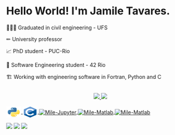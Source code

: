 # Hello World! I'm Jamile Tavares.
👷🏻‍♀️ Graduated in civil engineering - UFS</p>
✏ University professor</p>
📈 PhD student - PUC-Rio </p>
🚀 Software Engineering student - 42 Rio </p>
🏗 Working with engineering software in Fortran, Python and C</p>
##


<div align="center">
  <a href="https://github.com/jmatavares">
  <img height="180em" src="https://github-readme-stats.vercel.app/api?username=jmatavares&show_icons=true&theme=dracula&include_all_commits=true&count_private=true"/>
  <img height="180em" src="https://github-readme-stats.vercel.app/api/top-langs/?username=jmatavares&layout=compact&langs_count=7&theme=dracula"/>
</div>
  <div style="display: inline_block"><br>
  <img align="center" alt="Mile-Python" height="30" width="40" src="https://raw.githubusercontent.com/devicons/devicon/master/icons/python/python-original.svg">
  <img align="center" alt="Mile-C" height="30" width="40" src="https://raw.githubusercontent.com/devicons/devicon/master/icons/c/c-original.svg">
  <img align="center" alt="Mile-Jupyter" height="30" width="40"  src="https://cdn.jsdelivr.net/gh/devicons/devicon/icons/jupyter/jupyter-original-wordmark.svg">
  <img align="center" alt="Mile-Matlab" height="30" width="40"   src="https://cdn.jsdelivr.net/gh/devicons/devicon/icons/matlab/matlab-original.svg">
  <img align="center" alt="Mile-Matlab" height="30" width="40"   src="https://github.com/simple-icons/simple-icons/blob/develop/icons/fortran.svg"> 
</div>
  </p>
  </p>
  <a href="https://www.instagram.com/eng.jtavares/" target="_blank"><img src="https://img.shields.io/badge/-Instagram-%23E4405F?style=for-the-badge&logo=instagram&logoColor=white" target="_blank"></a>
  <a href="https://www.linkedin.com/in/jamile-tavares-517856155/" target="_blank"><img src="https://img.shields.io/badge/-LinkedIn-%230077B5?style=for-the-badge&logo=linkedin&logoColor=white" target="_blank"></a> 
    <a href="https://www.youtube.com/channel/UCm4m7pDIVGNIYTCScrpSnSg" target="_blank"><img src="https://img.shields.io/badge/YouTube-FF0000?style=for-the-badge&logo=youtube&logoColor=white" target="_blank"></a>

</div>
